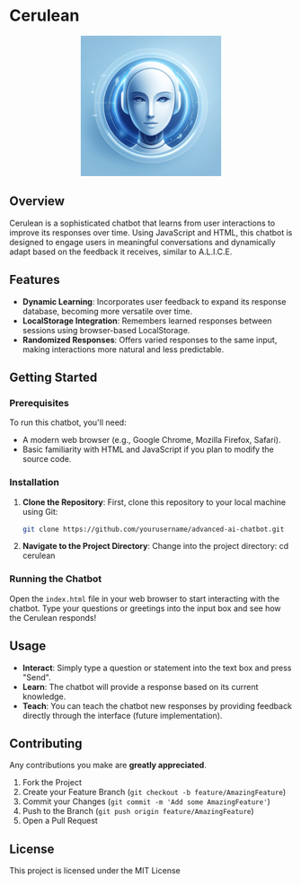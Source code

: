 # Cerulean

<div align="center">
  <img src="https://github.com/R-D-BioTech-Alaska/Cerulean/blob/main/cerulean.webp" width="250">
</div>

## Overview
Cerulean is a sophisticated chatbot that learns from user interactions to improve its responses over time. Using JavaScript and HTML, this chatbot is designed to engage users in meaningful conversations and dynamically adapt based on the feedback it receives, similar to A.L.I.C.E.

## Features
- **Dynamic Learning**: Incorporates user feedback to expand its response database, becoming more versatile over time.
- **LocalStorage Integration**: Remembers learned responses between sessions using browser-based LocalStorage.
- **Randomized Responses**: Offers varied responses to the same input, making interactions more natural and less predictable.

## Getting Started

### Prerequisites
To run this chatbot, you'll need:
- A modern web browser (e.g., Google Chrome, Mozilla Firefox, Safari).
- Basic familiarity with HTML and JavaScript if you plan to modify the source code.

### Installation
1. **Clone the Repository**: First, clone this repository to your local machine using Git:
   ```bash
   git clone https://github.com/yourusername/advanced-ai-chatbot.git
2. **Navigate to the Project Directory**: Change into the project directory:
   cd cerulean

### Running the Chatbot
Open the `index.html` file in your web browser to start interacting with the chatbot. Type your questions or greetings into the input box and see how the Cerulean responds!

## Usage
- **Interact**: Simply type a question or statement into the text box and press "Send".
- **Learn**: The chatbot will provide a response based on its current knowledge.
- **Teach**: You can teach the chatbot new responses by providing feedback directly through the interface (future implementation).

## Contributing
Any contributions you make are **greatly appreciated**.

1. Fork the Project
2. Create your Feature Branch (`git checkout -b feature/AmazingFeature`)
3. Commit your Changes (`git commit -m 'Add some AmazingFeature'`)
4. Push to the Branch (`git push origin feature/AmazingFeature`)
5. Open a Pull Request

## License
This project is licensed under the MIT License
   
